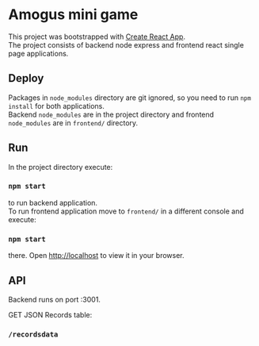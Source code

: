 # Amogus mini game

This project was bootstrapped with [Create React App](https://github.com/facebook/create-react-app). \
The project consists of backend node express and frontend react single page applications. 

## Deploy

Packages in `node_modules` directory are git ignored, so you need to run `npm install` for both applications. \
Backend `node_modules` are in the project directory and frontend `node_modules` are in `frontend/` directory. 

## Run

In the project directory execute:

### `npm start`

to run backend application.\
To run frontend application move to `frontend/` in a different console and execute: 

### `npm start`

there. Open [http://localhost](http://localhost) to view it in your browser.

## API

Backend runs on port :3001. 

GET JSON Records table:

### `/recordsdata`